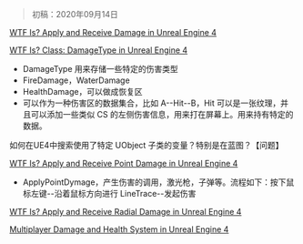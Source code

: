 > 初稿：2020年09月14日

[WTF Is? Apply and Receive Damage in Unreal Engine 4](https://www.youtube.com/watch?v=8RuMckVAA4c)

[WTF Is? Class: DamageType in Unreal Engine 4](https://www.youtube.com/watch?v=MLtDgukVG94&t=13s)
- DamageType 用来存储一些特定的伤害类型
- FireDamage，WaterDamage
- HealthDamage，可以做成恢复区
- 可以作为一种伤害区的数据集合，比如 A--Hit--B，Hit 可以是一张纹理，并且可以添加一些类似 CS 的左侧伤害信息，用来打在屏幕上。用来持有特定的数据。

如何在UE4中搜索使用了特定 UObject 子类的变量？特别是在蓝图？【问题】

[WTF Is? Apply and Receive Point Damage in Unreal Engine 4](https://www.youtube.com/watch?v=B-2NvegyrcQ)
- ApplyPointDymage，产生伤害的调用，激光枪，子弹等。流程如下：按下鼠标左键--沿着鼠标方向进行 LineTrace--发起伤害


[WTF Is? Apply and Receive Radial Damage in Unreal Engine 4](https://www.youtube.com/watch?v=asZZ6awygtc)

[Multiplayer Damage and Health System in Unreal Engine 4](https://couchlearn.com/multiplayer-damage-and-health-system-in-unreal-engine-4/)

